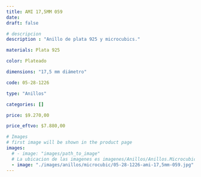 ```yaml
---
title: AMI 17,5MM 059
date: 
draft: false

# descripcion
description : "Anillo de plata 925 y microcubics."

materials: Plata 925

color: Plateado

dimensions: "17,5 mm diámetro"

code: 05-28-1226

type: "Anillos"

categories: []

price: $9.270,00

price_eftvo: $7.880,00

# Images
# first image will be shown in the product page
images:
  # - image: "images/path_to_image"
  # La ubicacion de las imagenes es imagenes/Anillos/Anillos.Microcubic/05-28-1226-ami-17,5mm-059
  - image: "./images/anillos/microcubic/05-28-1226-ami-17,5mm-059.jpg"
---
```

